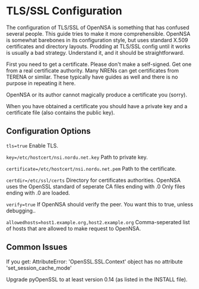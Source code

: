 # TLS/SSL Configuration


The configuration of TLS/SSL of OpenNSA is something that has confused several
people. This guide tries to make it more comprehensible. OpenNSA is somewhat
barebones in its configuration style, but uses standard X.509 certificates and
directory layouts. Prodding at TLS/SSL config until it works is usually a bad
strategy. Understand it, and it should be straightforward.

First you need to get a certificate. Please don't make a self-signed. Get one
from a real certificate authority. Many NRENs can get certificates from TERENA
or similar. These typically have guides as well and there is no purpose in
repeating it here.

OpenNSA or its author cannot magically produce a certificate you (sorry).

When you have obtained a certificate you should have a private key and a
certificate file (also contains the public key).


## Configuration Options 

`tls=true`
Enable TLS.

`key=/etc/hostcert/nsi.nordu.net.key`
Path to private key.

`certificate=/etc/hostcert/nsi.nordu.net.pem`
Path to the certificate.

`certdir=/etc/ssl/certs`
Directory for certificates authorities. OpenNSA uses the OpenSSL standard of seperate CA files ending with .0
Only files ending with .0 are loaded.

`verify=true`
If OpenNSA should verify the peer. You want this to true, unless debugging..

`allowedhosts=host1.example.org,host2.example.org`
Comma-seperated list of hosts that are allowed to make request to OpenNSA.


## Common Issues 

If you get:
AttributeError: 'OpenSSL.SSL.Context' object has no attribute 'set_session_cache_mode'

Upgrade pyOpenSSL to at least version 0.14 (as listed in the INSTALL file).


